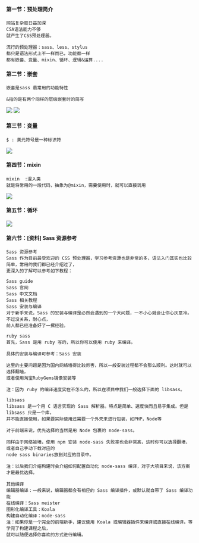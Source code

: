 #### 第一节：预处理简介
```
网站复杂度日益加深
CSA语法能力不够
就产生了CSS预处理器。

流行的预处理器：sass、less、stylus
都只是语法形式上不一样而已，功能都一样
都有嵌套、变量、mixin、循环、逻辑&运算....

```
#### 第二节：嵌套
```
嵌套是sass 最常用的功能特性

&指的是有两个同样的层级嵌套时的简写

```
![](https://raw.githubusercontent.com/oqq5518/Liao-Zhou/497f025fc749233bd61311f2530aa6520f5c3da5/%E5%B5%8C%E5%A5%971.png)
![](https://raw.githubusercontent.com/oqq5518/Liao-Zhou/497f025fc749233bd61311f2530aa6520f5c3da5/%E5%B5%8C%E5%A5%972.png)
#### 第三节：变量
```
$ : 美元符号是一种标识符

```
![](https://raw.githubusercontent.com/oqq5518/Liao-Zhou/497f025fc749233bd61311f2530aa6520f5c3da5/%E5%8F%98%E9%87%8F1.png)

#### 第四节：mixin
```
mixin  :混入类
就是将常用的一段代码，抽象为@mixin，需要使用时，就可以直接调用

```
![](https://raw.githubusercontent.com/oqq5518/Liao-Zhou/497f025fc749233bd61311f2530aa6520f5c3da5/mixin%201.png)
#### 第五节：循环
![](https://raw.githubusercontent.com/oqq5518/Liao-Zhou/497f025fc749233bd61311f2530aa6520f5c3da5/%E5%BE%AA%E7%8E%AF.png)
#### 第六节：[资料] Sass 资源参考
```
Sass 资源参考
Sass 作为目前最受欢迎的 CSS 预处理器，学习参考资源也是非常的多，语法入门其实也比较简单，常用的我们都已经介绍过了，
更深入的了解可以参考如下教程：

Sass guide
Sass 官网
Sass 中文文档
Sass 相关教程
Sass 安装与编译
对于新手来说，Sass 的安装与编译是必然会遇到的一个大问题，一不小心就会让你心灰意冷。不过没关系，耐心点，
前人都已经准备好了一摞经验。

ruby sass
首先，Sass 是用 ruby 写的，所以你可以使用 ruby 来编译。

具体的安装与编译可参考：Sass 安装

这里的主要问题是因为国内网络墙得比较厉害，所以一般安装过程都不会那么顺利。这时就可以选择翻墙，
或者使用淘宝RubyGems镜像安装等

注：因为 ruby 的编译速度实在不怎么的，所以在项目中我们一般选择下面的 libsass。

libsass
libsass 是一个用 C 语言实现的 Sass 解析器。特点是简单、速度快而且易于集成。但是 libsass 只是一个库，
并不能直接使用，如果要实际使用还需要一个外壳来进行包装，如PHP，Node等

对于前端来说，优先选择的当然是用 Node 包裹的 node-sass。

同样由于网络被墙，使用 npm 安装 node-sass 失败率也会非常高，这时你可以选择翻墙，或者自己手动下载对应的
node sass binaries放到对应的目录中。

注：以后我们介绍构建时会介绍如何配置自动化 node-sass 编译，对于大项目来说，该方案才是最优选择。

其他编译
编辑器编译：一般来说，编辑器都会有相应的 Sass 编译插件，或默认就自带了 Sass 编译功能
在线编译：Sass meister
图形化编译工具：Koala
构建自动化编译：node-sass
注：如果你是一个完全的前端新手，建议使用 Koala 或编辑器插件来编译或直接在线编译。等学完了构建课程之后，
就可以随便选择你喜欢的方式进行编辑。




```
